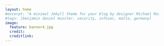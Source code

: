 ```yaml
---
layout: home
#excerpt: "A minimal Jekyll theme for your blog by designer Michael Rose."
#tags: [benjamin daniel mussler, security, infosec, malta, germany]
image:
  feature: banner4.jpg
  credit: 
  creditlink: 
---
```

